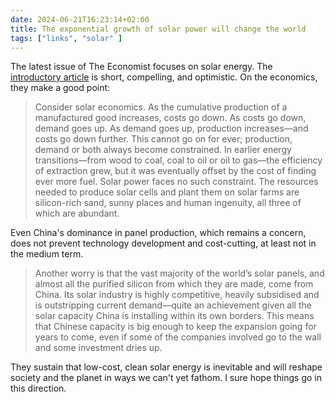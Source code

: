 ```yaml
---
date: 2024-06-21T16:23:14+02:00
title: The exponential growth of solar power will change the world
tags: ["links", "solar" ]
---
```

The latest issue of The Economist focuses on solar energy. The [introductory article](https://archive.is/T48Iy) is short, compelling, and optimistic. On the economics, they make a good point:

> Consider solar economics. As the cumulative production of a manufactured good increases, costs go down. As costs go down, demand goes up. As demand goes up, production increases—and costs go down further. This cannot go on for ever; production, demand or both always become constrained. In earlier energy transitions—from wood to coal, coal to oil or oil to gas—the efficiency of extraction grew, but it was eventually offset by the cost of finding ever more fuel. Solar power faces no such constraint. The resources needed to produce solar cells and plant them on solar farms are silicon-rich sand, sunny places and human ingenuity, all three of which are abundant.

Even China's dominance in panel production, which remains a concern, does not prevent technology development and cost-cutting, at least not in the medium term.

> Another worry is that the vast majority of the world’s solar panels, and almost all the purified silicon from which they are made, come from China. Its solar industry is highly competitive, heavily subsidised and is outstripping current demand—quite an achievement given all the solar capacity China is installing within its own borders. This means that Chinese capacity is big enough to keep the expansion going for years to come, even if some of the companies involved go to the wall and some investment dries up.

They sustain that low-cost, clean solar energy is inevitable and will reshape society and the planet in ways we can't yet fathom. I sure hope things go in this direction.

